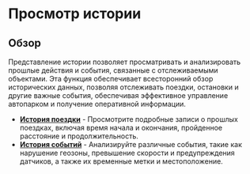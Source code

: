 # Просмотр истории

## Обзор

Представление истории позволяет просматривать и анализировать прошлые действия и события, связанные с отслеживаемыми объектами. Эта функция обеспечивает всесторонний обзор исторических данных, позволяя отслеживать поездки, остановки и другие важные события, обеспечивая эффективное управление автопарком и получение оперативной информации.

- [**История поездки**](./page-75723ea2-9a83-486d-a4da-5ca89cacaff3/page-18dfef2d-1154-4c7a-adc8-d1b8ca96e540.md) \- Просмотрите подробные записи о прошлых поездках, включая время начала и окончания, пройденное расстояние и продолжительность.
- [**История событий**](./page-e685316d-c0cb-4db4-bdae-7a9f624ae447/page-c59fa1d0-c3fe-45cb-8ebc-4ddc5ce57d7f.md) - Анализируйте различные события, такие как нарушение геозоны, превышение скорости и предупреждения датчиков, а также их временные метки и местоположение.